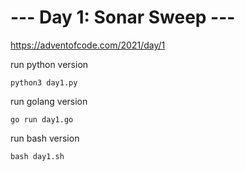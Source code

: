 
# --- Day 1: Sonar Sweep ---

https://adventofcode.com/2021/day/1

run python version
```
python3 day1.py
```

run golang version
```
go run day1.go
```


run bash version
```
bash day1.sh
```

